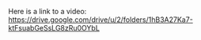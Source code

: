 Here is a link to a video:
https://drive.google.com/drive/u/2/folders/1hB3A27Ka7-ktFsuabGeSsLG8zRu0OYbL
